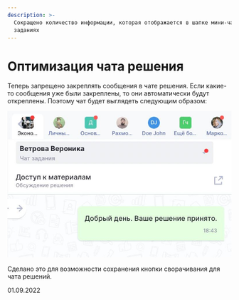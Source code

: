 ```yaml
---
description: >-
  Сокращено количество информации, которая отображается в шапке мини-чатов в
  заданиях
---
```


# Оптимизация чата решения

Теперь запрещено закреплять сообщения в чате решения. Если какие-то сообщения уже были закреплены, то они автоматически будут откреплены. Поэтому чат будет выглядеть следующим образом:

![](<../../.gitbook/assets/image (57).png>)

Сделано это для возможности сохранения кнопки сворачивания для чата решений.

01.09.2022
